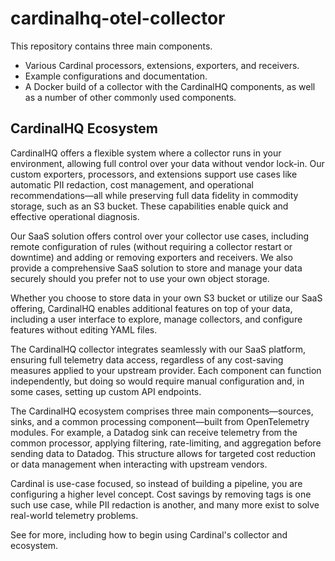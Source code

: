 # cardinalhq-otel-collector

This repository contains three main components.

* Various Cardinal processors, extensions, exporters, and receivers.
* Example configurations and documentation.
* A Docker build of a collector with the CardinalHQ components, as well as
  a number of other commonly used components.

## CardinalHQ Ecosystem

CardinalHQ offers a flexible system where a collector runs in your environment, allowing full control over your data without vendor lock-in. Our custom exporters, processors, and extensions support use cases like automatic PII redaction, cost management, and operational recommendations—all while preserving full data fidelity in commodity storage, such as an S3 bucket. These capabilities enable quick and effective operational diagnosis.

Our SaaS solution offers control over your collector use cases, including remote configuration
of rules (without requiring a collector restart or downtime) and adding or removing exporters and receivers.
We also provide a comprehensive SaaS solution to store and manage your data securely should you prefer
not to use your own object storage.

Whether you choose to store data in your own S3 bucket or utilize our SaaS offering, CardinalHQ enables additional features on top of your data, including a user interface to explore, manage collectors, and configure features without editing YAML files.

The CardinalHQ collector integrates seamlessly with our SaaS platform, ensuring full telemetry data access, regardless of any cost-saving measures applied to your upstream provider. Each component can function independently, but doing so would require manual configuration and, in some cases, setting up custom API endpoints.

The CardinalHQ ecosystem comprises three main components—sources, sinks, and a common processing component—built from OpenTelemetry modules. For example, a Datadog sink can receive telemetry from the common processor, applying filtering, rate-limiting, and aggregation before sending data to Datadog. This structure allows for targeted cost reduction or data management when interacting with upstream vendors.

Cardinal is use-case focused, so instead of building a pipeline, you are configuring a higher level concept.  Cost savings by removing tags is one such use case, while PII redaction is another, and many more exist to
solve real-world telemetry problems.

See <url here> for more, including how to begin using Cardinal's collector and ecosystem.
